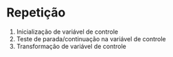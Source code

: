 # Repetição
1. Inicialização de variável de controle
2. Teste de parada/continuação na variável de controle
3. Transformação de variável de controle